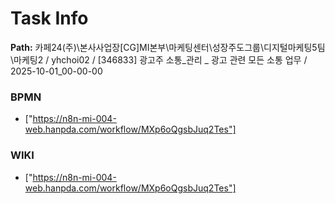 # Task Info

**Path:** 카페24(주)\본사사업장\[CG]MI본부\마케팅센터\성장주도그룹\디지털마케팅5팀\마케팅2 / yhchoi02 / [346833] 광고주 소통_관리 _ 광고 관련 모든 소통 업무 / 2025-10-01_00-00-00

### BPMN
- ["https://n8n-mi-004-web.hanpda.com/workflow/MXp6oQgsbJuq2Tes"]

### WIKI
- ["https://n8n-mi-004-web.hanpda.com/workflow/MXp6oQgsbJuq2Tes"]

